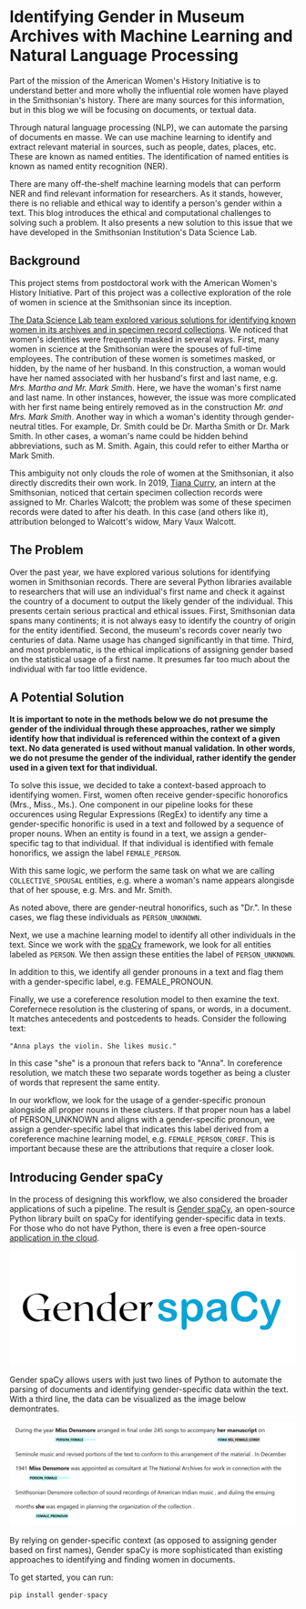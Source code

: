 # Identifying Gender in Museum Archives with Machine Learning and Natural Language Processing

Part of the mission of the American Women's History Initiative is to understand better and more wholly the influential role women have played in the Smithsonian's history. There are many sources for this information, but in this blog we will be focusing on documents, or textual data.

Through natural language processing (NLP), we can automate the parsing of documents en masse. We can use machine learning to identify and extract relevant material in sources, such as people, dates, places, etc. These are known as named entities. The identification of named entities is known as named entity recognition (NER). 

There are many off-the-shelf machine learning models that can perform NER and find relevant information for researchers. As it stands, however, there is no reliable and ethical way to identify a person's gender within a text. This blog introduces the ethical and computational challenges to solving such a problem. It also presents a new solution to this issue that we have developed in the Smithsonian Institution's Data Science Lab.

## Background

This project stems from postdoctoral work with the American Women's History Initiative. Part of this project was a collective exploration of the role of women in science at the Smithsonian since its inception.

[The Data Science Lab team explored various solutions for identifying known women in its archives and in specimen record collections](https://womenshistory.si.edu/stories/using-data-science-uncover-work-women-science). We noticed that women's identities were frequently masked in several ways. First, many women in science at the Smithsonian were the spouses of full-time employees. The contribution of these women is sometimes masked, or hidden, by the name of her husband. In this construction, a woman would have her named associated with her husband's first and last name, e.g. *Mrs. Martha and Mr. Mark Smith*. Here, we have the woman's first name and last name. In other instances, however, the issue was more complicated with her first name being entirely removed as in the construction *Mr. and Mrs. Mark Smith*. Another way in which a woman's identity through gender-neutral titles. For example, Dr. Smith could be Dr. Martha Smith or Dr. Mark Smith. In other cases, a woman's name could be hidden behind abbreviations, such as M. Smith. Again, this could refer to either Martha or Mark Smith.

This ambiguity not only clouds the role of women at the Smithsonian, it also directly discredits their own work. In 2019, [Tiana Curry](https://datascience.si.edu/news/whatsinaname), an intern at the Smithsonian, noticed that certain specimen collection records were assigned to Mr. Charles Walcott; the problem was some of these specimen records were dated to after his death. In this case (and others like it), attribution belonged to Walcott's widow, Mary Vaux Walcott.

## The Problem

Over the past year, we have explored various solutions for identifying women in Smithsonian records. There are several Python libraries available to researchers that will use an individual's first name and check it against the country of a document to output the likely gender of the individual. This presents certain serious practical and ethical issues. First, Smithsonian data spans many continents; it is not always easy to identify the country of origin for the entity identified. Second, the museum's records cover nearly two centuries of data. Name usage has changed significantly in that time. Third, and most problematic, is the ethical implications of assigning gender based on the statistical usage of a first name. It presumes far too much about the individual with far too little evidence.

## A Potential Solution

**It is important to note in the methods below we do not presume the gender of the individual through these approaches, rather we simply identify how that individual is referenced within the context of a given text. No data generated is used without manual validation. In other words, we do not presume the gender of the individual, rather identify the gender used in a given text for that individual.**

To solve this issue, we decided to take a context-based approach to identifying women. First, women often receive gender-specific honorofics (Mrs., Miss., Ms.). One component in our pipeline looks for these occurences using Regular Expressions (RegEx) to identify any time a gender-specific honorific is used in a text and followed by a sequence of proper nouns. When an entity is found in a text, we assign a gender-specific tag to that individual. If that individual is identified with female honorifics, we assign the label `FEMALE_PERSON`.

With this same logic, we perform the same task on what we are calling `COLLECTIVE_SPOUSAL` entities, e.g. where a woman's name appears alongisde that of her spouse, e.g. Mrs. and Mr. Smith.

As noted above, there are gender-neutral honorifics, such as  "Dr.". In these cases, we flag these individuals as `PERSON_UNKNOWN`.

Next, we use a machine learning model to identify all other individuals in the text. Since we work with the [spaCy](https://spacy.io/) framework, we look for all entities labeled as `PERSON`. We then assign these entities the label of `PERSON_UNKNOWN`.

In addition to this, we identify all gender pronouns in a text and flag them with a gender-specific label, e.g. FEMALE_PRONOUN.

Finally, we use a coreference resolution model to then examine the text. Corefernece resolution is the clustering of spans, or words, in a document. It matches antecedents and postcedents to heads. Consider the following text:

```
"Anna plays the violin. She likes music."
```

In this case "she" is a pronoun that refers back to "Anna". In coreference resolution, we match these two separate words together as being a cluster of words that represent the same entity.

In our workflow, we look for the usage of a gender-specific pronoun alongside all proper nouns in these clusters. If that proper noun has a label of PERSON_UNKNOWN and aligns with a gender-specific pronoun, we assign a gender-specific label that indicates this label derived from a coreference machine learning model, e.g. `FEMALE_PERSON_COREF`. This is important because these are the attributions that require a closer look.

## Introducing Gender spaCy

In the process of designing this workflow, we also considered the broader applications of such a pipeline. The result is [Gender spaCy](https://github.com/sidatasciencelab/gender-spacy), an open-source Python library built on spaCy for identifying gender-specific data in texts. For those who do not have Python, there is even a free open-source [application in the cloud](https://gender-spacy.streamlit.app/).

![gender spacy logo](images/genderspacy-logo.png)

Gender spaCy allows users with just two lines of Python to automate the parsing of documents and identifying gender-specific data within the text. With a third line, the data can be visualized as the image below demontrates.

![example of pipeline](images/result.JPG)

By relying on gender-specific context (as opposed to assigning gender based on first names), Gender spaCy is more sophisticated than existing approaches to identifying and finding women in documents.

To get started, you can run:

```python
pip install gender-spacy
```